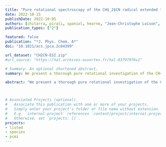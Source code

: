 ```yaml
---
title: "Pure rotational spectroscopy of the CH$_2$CN radical extended to the sub-millimeter wave spectral region"
date: 2022-10-15
publishDate: 2022-10-05
authors: [chitarra, pirali, spaniol, hearne, "Jean-Christophe Loison", "John F. Stanton", martin-drumel]
publication_types: ["2"]

featured: false
publication: "*J. Phys. Chem. A*"
doi: "10.1021/acs.jpca.2c04399"

url_dataset: "CH2CN-ESI.zip"
#url_source: "https://hal.archives-ouvertes.fr/hal-03797976v1"

# Summary. An optional shortened abstract.
summary: We present a thorough pure rotational investigation of the CH<sub>2</sub>CN radical in its ground vibrational state.

abstract: "We present a thorough pure rotational investigation of the CH<sub>2</sub>CN radical in its ground vibrational state. Our measurements cover the millimeter and sub-millimeter wave spectral regions (79-860 GHz) using a W-band chirped-pulse instrument and a frequency multiplication chain-based spectrometer. The radical was produced in a flow cell at room temperature by H abstraction from acetonitrile using atomic fluorine. The newly recorded transitions of CH<sub>2</sub>CN (involving <i>N''</i> and <i>K''</i><sub>a</sub> up to 42 and 8, respectively) were combined with the literature data, leading to a refinement of the spectroscopic parameters of the species using a Watson S-reduced Hamiltonian. In particular, the <i>A</i> rotational constant and <i>K</i>-dependent parameters are significantly better determined than in previous studies. The present model, which reproduces all experimental transitions to their experimental accuracy, allows for confident searches for the radical in cold to warm environments of the interstellar medium."



# Associated Projects (optional).
#   Associate this publication with one or more of your projects.
#   Simply enter your project's folder or file name without extension.
#   E.g. `internal-project` references `content/project/internal-project/index.md`.
#   Otherwise, set `projects: []`.
projects:
- listed
- species
- pcmi
---
```


